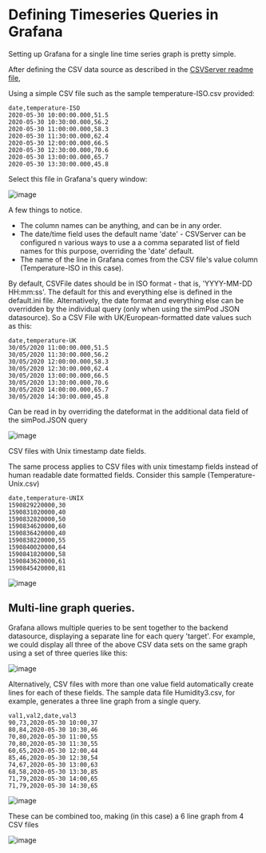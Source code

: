 # Defining Timeseries Queries in Grafana

Setting up Grafana for a single line time series graph is pretty simple.

After defining the CSV data source as described in the [CSVServer readme file](README.md#Setting-up-Grafana-SimpleJSON-or-simPod.JSON-datasource-to-use-with-CSVServer),

Using a simple CSV file such as the sample temperature-ISO.csv provided:

```
date,temperature-ISO
2020-05-30 10:00:00.000,51.5
2020-05-30 10:30:00.000,56.2
2020-05-30 11:00:00.000,58.3
2020-05-30 11:30:00.000,62.4
2020-05-30 12:00:00.000,66.5
2020-05-30 12:30:00.000,70.6
2020-05-30 13:00:00.000,65.7
2020-05-30 13:30:00.000,45.8
```

Select this file in Grafana's query window:

![image](https://user-images.githubusercontent.com/3724718/83337166-1a289600-a2b1-11ea-8bc1-27665cc400a6.png)

A few things to notice.

- The column names can be anything, and can be in any order.
- The date/time field uses the default name 'date' - CSVServer can be configured n various ways to use a a comma separated list of field names for this purpose, overriding the 'date' default. 
- The name of the line in Grafana comes from the CSV file's value column (Temperature-ISO in this case).



By default, CSVFile dates should be in ISO format - that is, 'YYYY-MM-DD HH:mm:ss'.  The default for this and everything else is defined in the default.ini file.  Alternatively, the date format and everything else can be overridden by the individual query (only when using the simPod JSON datasource).  So a CSV File with UK/European-formatted date values such as this:

```
date,temperature-UK
30/05/2020 11:00:00.000,51.5
30/05/2020 11:30:00.000,56.2
30/05/2020 12:00:00.000,58.3
30/05/2020 12:30:00.000,62.4
30/05/2020 13:00:00.000,66.5
30/05/2020 13:30:00.000,70.6
30/05/2020 14:00:00.000,65.7
30/05/2020 14:30:00.000,45.8

```

Can be read in by overriding the dateformat in the additional data field of the simPod.JSON query

![image](https://user-images.githubusercontent.com/3724718/83337193-4512ea00-a2b1-11ea-9c30-1a6af55b568c.png)



CSV files with Unix timestamp date fields. 

The same process applies to CSV files with unix timestamp fields instead of human readable date formatted fields.  Consider this sample (Temperature-Unix.csv)

```
date,temperature-UNIX
1590829220000,30
1590831020000,40
1590832820000,50
1590834620000,60
1590836420000,40
1590838220000,55
1590840020000,64
1590841820000,58
1590843620000,61
1590845420000,81
```

![image](https://user-images.githubusercontent.com/3724718/83337230-85726800-a2b1-11ea-8adb-2cc7b8ecfe67.png)

## Multi-line graph queries.

Grafana allows multiple queries to be sent together to the backend datasource, displaying a separate line for each query 'target'.  For example, we could display all three of the above CSV data sets on the same graph using a set of three queries like this:

![image](https://user-images.githubusercontent.com/3724718/83337245-a9ce4480-a2b1-11ea-89fb-cca592dd28e3.png)



Alternatively, CSV files with more than one value field automatically create lines for each of these fields.  The sample data file Humidity3.csv, for example, generates a three line graph from a single query.

```
val1,val2,date,val3
90,73,2020-05-30 10:00,37
80,84,2020-05-30 10:30,46
70,80,2020-05-30 11:00,55
70,80,2020-05-30 11:30,55
60,65,2020-05-30 12:00,44
85,46,2020-05-30 12:30,54
74,67,2020-05-30 13:00,63
68,58,2020-05-30 13:30,85
71,79,2020-05-30 14:00,65
71,79,2020-05-30 14:30,65
```

![image](https://user-images.githubusercontent.com/3724718/83337272-df732d80-a2b1-11ea-8ebf-209941a13a66.png)



These can be combined too, making (in this case) a 6 line graph from 4 CSV files

![image](https://user-images.githubusercontent.com/3724718/83337298-06c9fa80-a2b2-11ea-909a-6d5303ce75f6.png)